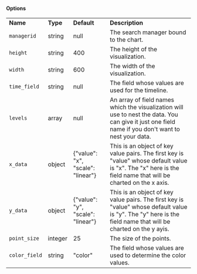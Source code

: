 <h4>Options</h4>
<table class="table table-striped table-bordered">
    <tbody>
    <tr>
        <td><b>Name</b></td>
        <td><b>Type</b></td>
        <td><b>Default</b></td>
        <td><b>Description</b></td>
    </tr>
    <tr>
        <td><code>managerid</code></td>
        <td>string</td>
        <td>null</td>
        <td>The search manager bound to the chart.</td>
    </tr>
    <tr>
        <td><code>height</code></td>
        <td>string</td>
        <td>400</td>
        <td>The height of the visualization.</td>
    </tr>
    <tr>
        <td><code>width</code></td>
        <td>string</td>
        <td>600</td>
        <td>The width of the visualization.</td>
    </tr>
    <tr>
        <td><code>time_field</code></td>
        <td>string</td>
        <td>null</td>
        <td>The field whose values are used for the timeline.</td>
    </tr>
    <tr>
        <td><code>levels</code></td>
        <td>array</td>
        <td>null</td>
        <td>An array of field names which the visualization will use to nest the data. You can give it just one field name if you don't want to nest your data.</td>
    </tr>
    <tr>
        <td><code>x_data</code></td>
        <td>object</td>
        <td>{"value": "x", "scale": "linear"}</td>
        <td>This is an object of key value pairs. The first key is "value" whose default value is "x". The "x" here is the field name that will be charted on the x axis.</td>
    </tr>
    <tr>
        <td><code>y_data</code></td>
        <td>object</td>
        <td>{"value": "y", "scale": "linear"}</td>
        <td>This is an object of key value pairs. The first key is "value" whose default value is "y". The "y" here is the field name that will be charted on the y ayis.</td>
    </tr>
    <tr>
        <td><code>point_size</code></td>
        <td>integer</td>
        <td>25</td>
        <td>The size of the points. </td>
    </tr>
    <tr>
        <td><code>color_field</code></td>
        <td>string</td>
        <td>"color"</td>
        <td>The field whose values are used to determine the color values.</td>
    </tr>
    </tbody>
</table>
